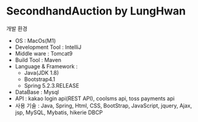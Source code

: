 # SecondhandAuction by LungHwan

개발 환경
- OS : MacOs(M1)
- Development Tool : IntelliJ
- Middle ware : Tomcat9
- Build Tool : Maven
- Language & Framework :
    - Java(JDK 1.8)
    - Bootstrap4.1
    - Spring 5.2.3.RELEASE
- DataBase : Mysql
- API : kakao login api(REST API), coolsms api, toss payments api
- 사용 기술 : Java, Spring, Html, CSS, BootStrap, JavaScript, jquery, Ajax, jsp, MySQL, Mybatis, hikerie DBCP
